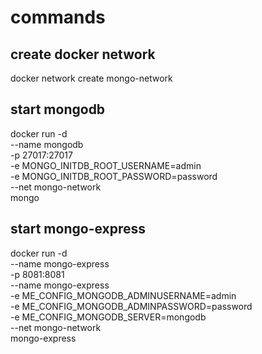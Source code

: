 # commands

## create docker network
docker network create mongo-network

## start mongodb
docker run -d \
--name mongodb \
-p 27017:27017 \
-e MONGO_INITDB_ROOT_USERNAME=admin \
-e MONGO_INITDB_ROOT_PASSWORD=password \
--net mongo-network \
mongo

## start mongo-express
docker run -d \
--name mongo-express \
-p 8081:8081 \
--name mongo-express \
-e ME_CONFIG_MONGODB_ADMINUSERNAME=admin \
-e ME_CONFIG_MONGODB_ADMINPASSWORD=password \
-e ME_CONFIG_MONGODB_SERVER=mongodb \
--net mongo-network \
mongo-express